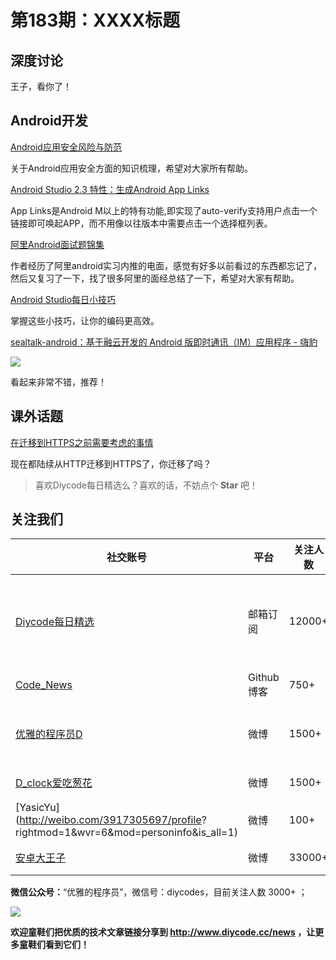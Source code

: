# 第183期：XXXX标题

## 深度讨论

[]()

王子，看你了！

## Android开发

[Android应用安全风险与防范](https://zhuanlan.zhihu.com/p/25571814)

关于Android应用安全方面的知识梳理，希望对大家所有帮助。

[Android Studio 2.3 特性：生成Android App Links](https://www.diycode.cc/news/2071)

App Links是Android M以上的特有功能,即实现了auto-verify支持用户点击一个链接即可唤起APP，而不用像以往版本中需要点击一个选择框列表。

[阿里Android面试题锦集](https://www.diycode.cc/news/2073)

作者经历了阿里android实习内推的电面，感觉有好多以前看过的东西都忘记了，然后又复习了一下，找了很多阿里的面经总结了一下，希望对大家有帮助。

[Android Studio每日小技巧](https://www.diycode.cc/news/2072)

掌握这些小技巧，让你的编码更高效。

[sealtalk-android：基于融云开发的 Android 版即时通讯（IM）应用程序 - 嗨豹](https://github.com/sealtalk/sealtalk-android)

![](https://github.com/sealtalk/sealtalk-android/raw/master/gif/redpacket.gif)

看起来非常不错，推荐！

## 课外话题

[在迁移到HTTPS之前需要考虑的事情](https://www.diycode.cc/news/2070)

现在都陆续从HTTP迁移到HTTPS了，你迁移了吗？

> 喜欢Diycode每日精选么？喜欢的话，不妨点个 **Star** 吧！

## 关注我们

| 社交账号  |  平台  | 关注人数 | 说明 |
| -------- | -------- | -------- | -------- |
| [Diycode每日精选](http://list.qq.com/cgi-bin/qf_invite?id=d469993d2c888e971c0fbb2309c4d84256968386b126b967)|   邮箱订阅  | 12000+ | 每日分享一次Android、iOS、Swfit技术干货  |
| [Code_News](https://github.com/DiyCodes/code_news) |    Github博客  |750+ | 每日邮件推送列表  |
| [优雅的程序员D](http://weibo.com/u/5891258264) |   微博  | 1500+ | 官方微博，每日分享开源信息  |
| [D_clock爱吃葱花](http://weibo.com/u/2480694892)  |   微博  | 1500+ | 日报发起人  |
|[YasicYu](http://weibo.com/3917305697/profile? rightmod=1&wvr=6&mod=personinfo&is_all=1)  |   微博  | 100+ | 日报发起人  |
|[安卓大王子](http://weibo.com/apkbus/)   |   微博  | 33000+ | 日报发起人  |

**微信公众号：**“优雅的程序员”，微信号：diycodes，目前关注人数 3000+ ；

![](http://upload-images.jianshu.io/upload_images/1846413-b42abfa70f909099.jpg?imageMogr2/auto-orient/strip%7CimageView2/2/w/1240)

**欢迎童鞋们把优质的技术文章链接分享到 http://www.diycode.cc/news ，让更多童鞋们看到它们！**